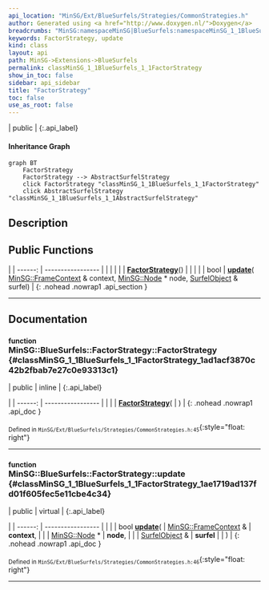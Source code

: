 ```yaml
---
api_location: "MinSG/Ext/BlueSurfels/Strategies/CommonStrategies.h"
author: Generated using <a href="http://www.doxygen.nl/">Doxygen</a>
breadcrumbs: "MinSG:namespaceMinSG|BlueSurfels:namespaceMinSG_1_1BlueSurfels"
keywords: FactorStrategy, update
kind: class
layout: api
path: MinSG->Extensions->BlueSurfels
permalink: classMinSG_1_1BlueSurfels_1_1FactorStrategy
show_in_toc: false
sidebar: api_sidebar
title: "FactorStrategy"
toc: false
use_as_root: false
---
```


| public |
{:.api_label}

#### Inheritance Graph

```mermaid
graph BT
	FactorStrategy
	FactorStrategy --> AbstractSurfelStrategy
	click FactorStrategy "classMinSG_1_1BlueSurfels_1_1FactorStrategy"
	click AbstractSurfelStrategy "classMinSG_1_1BlueSurfels_1_1AbstractSurfelStrategy"
```

## Description





## Public Functions

|
| ------: | ----------------- |
|  | |
|  | **[FactorStrategy](#classMinSG_1_1BlueSurfels_1_1FactorStrategy_1ad1acf3870c42b2fbab7e27c0e93313c1)**() |
|  | |
| bool | **[update](#classMinSG_1_1BlueSurfels_1_1FactorStrategy_1ae1719ad137fd01f605fec5e11cbe4c34)**( [MinSG::FrameContext](classMinSG_1_1FrameContext) & context,  [MinSG::Node](classMinSG_1_1Node) * node,  [SurfelObject](structMinSG_1_1BlueSurfels_1_1SurfelObject) & surfel) |
{: .nohead .nowrap1 .api_section }


-------------------------------------------------------------------

## Documentation

### <small>function</small><br/> MinSG::BlueSurfels::FactorStrategy::FactorStrategy {#classMinSG_1_1BlueSurfels_1_1FactorStrategy_1ad1acf3870c42b2fbab7e27c0e93313c1}

| public | inline |
{:.api_label}

|
| ------: | ----------------- |
|  |
|  **[FactorStrategy](#classMinSG_1_1BlueSurfels_1_1FactorStrategy_1ad1acf3870c42b2fbab7e27c0e93313c1)**( |  ) |
{: .nohead .nowrap1 .api_doc }





<sub>Defined in `MinSG/Ext/BlueSurfels/Strategies/CommonStrategies.h:45`</sub>{:style="float: right"}

-------------------------------------------------------------------

### <small>function</small><br/> MinSG::BlueSurfels::FactorStrategy::update {#classMinSG_1_1BlueSurfels_1_1FactorStrategy_1ae1719ad137fd01f605fec5e11cbe4c34}

| public | virtual |
{:.api_label}

|
| ------: | ----------------- |
|  |
| bool **[update](#classMinSG_1_1BlueSurfels_1_1FactorStrategy_1ae1719ad137fd01f605fec5e11cbe4c34)**( |  [MinSG::FrameContext](classMinSG_1_1FrameContext) & | **context**, |
| |  [MinSG::Node](classMinSG_1_1Node) * | **node**, |
| |  [SurfelObject](structMinSG_1_1BlueSurfels_1_1SurfelObject) & | **surfel** |
|   ) |
{: .nohead .nowrap1 .api_doc }





<sub>Defined in `MinSG/Ext/BlueSurfels/Strategies/CommonStrategies.h:46`</sub>{:style="float: right"}

-------------------------------------------------------------------

